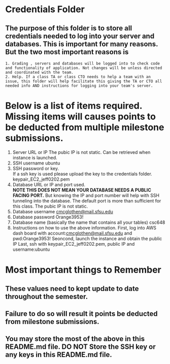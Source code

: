 # Credentials Folder

## The purpose of this folder is to store all credentials needed to log into your server and databases. This is important for many reasons. But the two most important reasons is
    1. Grading , servers and databases will be logged into to check code and functionality of application. Not changes will be unless directed and coordinated with the team.
    2. Help. If a class TA or class CTO needs to help a team with an issue, this folder will help facilitate this giving the TA or CTO all needed info AND instructions for logging into your team's server. 


# Below is a list of items required. Missing items will causes points to be deducted from multiple milestone submissions.

1. Server URL or IP
    The pubic IP is not static. Can be retrieved when instance is launched. 
2. SSH username
    ubuntu
3. SSH password or key.
    <br> If a ssh key is used please upload the key to the credentials folder.
    keypair_EC2_jeff0202.pem
4. Database URL or IP and port used.
    <br><strong> NOTE THIS DOES NOT MEAN YOUR DATABASE NEEDS A PUBLIC FACING PORT.</strong> But knowing the IP and port number will help with SSH tunneling into the database. The default port is more than sufficient for this class.
    The pubic IP is not static.
5. Database username
    cmcglothen@mail.sfsu.edu
6. Database password
    Orange3953!
7. Database name (basically the name that contains all your tables)
    csc648
8. Instructions on how to use the above information.
    First, log into AWS dash board with account:cmcglothen@mail.sfsu.edu and pwd:Orange3953!
    Seoncond, launch the instance and obtain the public IP
    Last, ssh with keypair_EC2_jeff0202.pem, public IP and username:ubuntu
# Most important things to Remember
## These values need to kept update to date throughout the semester. <br>
## <strong>Failure to do so will result it points be deducted from milestone submissions.</strong><br>
## You may store the most of the above in this README.md file. DO NOT Store the SSH key or any keys in this README.md file.
